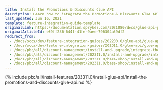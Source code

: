 ```yaml
---
title: Install the Promotions & Discounts Glue API
description: Learn how to integrate the Promotions & Discounts Glue API into a Spryker project.
last_updated: Jun 16, 2021
template: feature-integration-guide-template
originalLink: https://documentation.spryker.com/2021080/docs/glue-api-promotions-discounts-feature-integration
originalArticleId: e39ff236-644f-41fe-9aee-796304a59df2
redirect_from:
  - /docs/scos/dev/feature-integration-guides/202200.0/glue-api/glue-api-promotions-and-discounts-feature-integration.html
  - /docs/scos/dev/feature-integration-guides/202311.0/glue-api/glue-api-promotions-and-discounts-feature-integration.html
  - /docs/pbc/all/discount-management/install-and-upgrade/integrate-the-promotions-and-discounts-glue-api.html
  - /docs/pbc/all/discount-management/202311.0/install-and-upgrade/integrate-the-promotions-and-discounts-glue-api.html  
  - /docs/pbc/all/discount-management/202311.0/base-shop/install-and-upgrade/integrate-the-promotions-and-discounts-glue-api.html
  - /docs/pbc/all/discount-management/202311.0/base-shop/install-and-upgrade/install-the-promotions-and-discounts-glue-api.html
---
```


{% include pbc/all/install-features/202311.0/install-glue-api/install-the-promotions-and-discounts-glue-api.md %} <!-- To edit, see /_includes/pbc/all/install-features/202311.0/install-glue-api/install-the-promotions-and-discounts-glue-api.md -->
